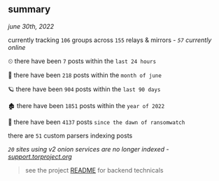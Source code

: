 
## summary
_june 30th, 2022_

currently tracking `106` groups across `155` relays & mirrors - _`57` currently online_

⏲ there have been `7` posts within the `last 24 hours`

🦈 there have been `218` posts within the `month of june`

🪐 there have been `904` posts within the `last 90 days`

🏚 there have been `1851` posts within the `year of 2022`

🦕 there have been `4137` posts `since the dawn of ransomwatch`

there are `51` custom parsers indexing posts

_`20` sites using v2 onion services are no longer indexed - [support.torproject.org](https://support.torproject.org/onionservices/v2-deprecation/)_

> see the project [README](https://github.com/joshhighet/ransomwatch#ransomwatch--) for backend technicals
